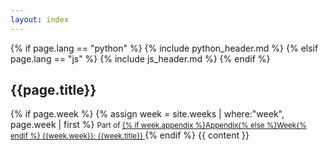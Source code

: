 ```yaml
---
layout: index
---
```


{% if page.lang == "python" %}
{% include python_header.md %}
{% elsif page.lang == "js" %}
{% include js_header.md %}
{% endif %}

<h2>{{page.title}}</h2>
{% if page.week %}
{% assign week = site.weeks | where:"week", page.week | first %}
<small>
    Part of 
    <a href="{{week.url | relative_url }}">
        {% if week.appendix %}Appendix{% else %}Week{% endif %}
        {{week.week}}: {{week.title}}
    </a>
</small>
{% endif %}
{{ content }}
